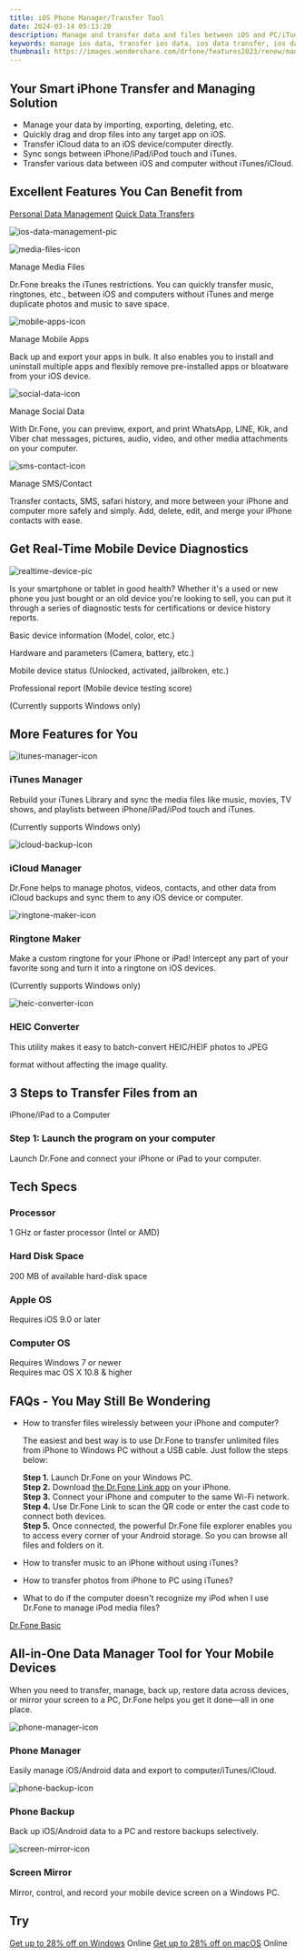 ```yaml
---
title: iOS Phone Manager/Transfer Tool
date: 2024-03-14 05:13:20
description: Manage and transfer data and files between iOS and PC/iTunes and transfer iCloud data directly to iOS/PC.
keywords: manage ios data, transfer ios data, ios data transfer, ios data manager
thumbnail: https://images.wondershare.com/drfone/features2023/renew/manager-ios-banner-pic.png
---
```


## Your Smart iPhone Transfer and Managing Solution

- Manage your data by importing, exporting, deleting, etc.
- Quickly drag and drop files into any target app on iOS.
- Transfer iCloud data to an iOS device/computer directly.
- Sync songs between iPhone/iPad/iPod touch and iTunes.
- Transfer various data between iOS and computer without iTunes/iCloud.

## Excellent Features You Can Benefit from

[Personal Data Management](https://drfone.wondershare.com/iphone-transfer.html#nav-management) [Quick Data Transfers](https://drfone.wondershare.com/iphone-transfer.html#nav-transfer)

![ios-data-management-pic](https://images.wondershare.com/drfone/2023/phone-manager/ios-data-management-pic.png)

![media-files-icon](https://images.wondershare.com/drfone/2023/phone-manager/media-files-icon.svg)

Manage Media Files

Dr.Fone breaks the iTunes restrictions. You can quickly transfer music, ringtones, etc., between iOS and computers without iTunes and merge duplicate photos and music to save space.

![mobile-apps-icon](https://images.wondershare.com/drfone/2023/phone-manager/mobile-apps-icon.svg)

Manage Mobile Apps

Back up and export your apps in bulk. It also enables you to install and uninstall multiple apps and flexibly remove pre-installed apps or bloatware from your iOS device.

![social-data-icon](https://images.wondershare.com/drfone/2023/phone-manager/social-data-icon.png)

Manage Social Data

With Dr.Fone, you can preview, export, and print WhatsApp, LINE, Kik, and Viber chat messages, pictures, audio, video, and other media attachments on your computer.

![sms-contact-icon](https://images.wondershare.com/drfone/2023/phone-manager/sms-contact-icon.svg)

Manage SMS/Contact

Transfer contacts, SMS, safari history, and more between your iPhone and computer more safely and simply. Add, delete, edit, and merge your iPhone contacts with ease.

## Get Real-Time Mobile Device Diagnostics

![realtime-device-pic](https://images.wondershare.com/drfone/2023/phone-manager/realtime-device-pic.png)

Is your smartphone or tablet in good health? Whether it's a used or new phone you just bought or an old device you're looking to sell, you can put it through a series of diagnostic tests for certifications or device history reports.

Basic device information (Model, color, etc.)

Hardware and parameters (Camera, battery, etc.)

Mobile device status (Unlocked, activated, jailbroken, etc.)

Professional report (Mobile device testing score)

(Currently supports Windows only)

## More Features for You

![itunes-manager-icon](https://images.wondershare.com/drfone/2023/phone-manager/itunes-manager-icon.svg)

### iTunes Manager

Rebuild your iTunes Library and sync the media files like music, movies, TV shows, and playlists between iPhone/iPad/iPod touch and iTunes.

(Currently supports Windows only)

![icloud-backup-icon](https://images.wondershare.com/drfone/2023/phone-manager/icloud-backup-icon.svg)

### iCloud Manager

Dr.Fone helps to manage photos, videos, contacts, and other data from iCloud backups and sync them to any iOS device or computer.

![ringtone-maker-icon](https://images.wondershare.com/drfone/2023/phone-manager/ringtone-maker-icon.svg)

### Ringtone Maker

Make a custom ringtone for your iPhone or iPad! Intercept any part of your favorite song and turn it into a ringtone on iOS devices.

(Currently supports Windows only)

![heic-converter-icon](https://images.wondershare.com/drfone/2023/phone-manager/heic-converter-icon.svg)

### HEIC Converter

This utility makes it easy to batch-convert HEIC/HEIF photos to JPEG

format without affecting the image quality.

## 3 Steps to Transfer Files from an  

iPhone/iPad to a Computer

### Step 1: Launch the program on your computer

Launch Dr.Fone and connect your iPhone or iPad to your computer.

## Tech Specs

### Processor

1 GHz or faster processor (Intel or AMD)

### Hard Disk Space

200 MB of available hard-disk space

### Apple OS

Requires iOS 9.0 or later

### Computer OS

Requires Windows 7 or newer  
Requires mac OS X 10.8 & higher

## FAQs - You May Still Be Wondering

- How to transfer files wirelessly between your iPhone and computer?

    The easiest and best way is to use Dr.Fone to transfer unlimited files from iPhone to Windows PC without a USB cable. Just follow the steps below:

    **Step 1.** Launch Dr.Fone on your Windows PC.  
    **Step 2.** Download [the Dr.Fone Link app](https://apps.apple.com/us/app/id6444004696) on your iPhone.  
    **Step 3.** Connect your iPhone and computer to the same Wi-Fi network.  
    **Step 4.** Use Dr.Fone Link to scan the QR code or enter the cast code to connect both devices.  
    **Step 5.** Once connected, the powerful Dr.Fone file explorer enables you to access every corner of your Android storage. So you can browse all files and folders on it.

- How to transfer music to an iPhone without using iTunes?

- How to transfer photos from iPhone to PC using iTunes?

- What to do if the computer doesn't recognize my iPod when I use Dr.Fone to manage iPod media files?

[<u>Dr.Fone Basic</u>](https://drfone.wondershare.com/drfone-basic.html)

## All-in-One Data Manager Tool for Your Mobile Devices

When you need to transfer, manage, back up, restore data across devices, or mirror your screen to a PC, Dr.Fone helps you get it done—all in one place.

![phone-manager-icon](https://images.wondershare.com/drfone/2023/features/phone-manager-icon.png)

### Phone Manager

Easily manage iOS/Android data and export to computer/iTunes/iCloud.

![phone-backup-icon](https://images.wondershare.com/drfone/2023/features/phone-backup-icon.png)

### Phone Backup

Back up iOS/Android data to a PC and restore backups selectively.

![screen-mirror-icon](https://images.wondershare.com/drfone/2023/features/screen-mirror-icon.png)

### Screen Mirror

Mirror, control, and record your mobile device screen on a Windows PC.

## Try

[Get up to 28% off on Windows](https://secure.2checkout.com/order/checkout.php?PRODS=4719768&QTY=1&AFFILIATE=108875&CART=1) Online
[Get up to 28% off on macOS](https://secure.2checkout.com/order/checkout.php?PRODS=4719769&QTY=1&AFFILIATE=108875&CART=1) Online
